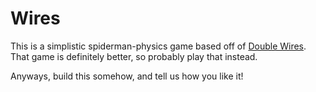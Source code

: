 # Wires #

This is a simplistic spiderman-physics game based off of
[Double Wires](http://www.freewebarcade.com/game/double-wires/).
That game is definitely better, so probably play that instead.

Anyways, build this somehow, and tell us how you like it!
